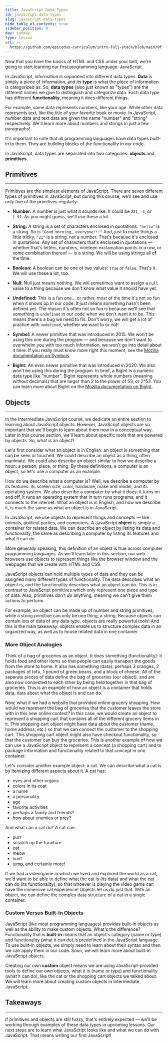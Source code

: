 ```yaml
---
title: JavaScript Data Types
id: javascript-data-types
slug: javascript-data-types
hide_table_of_contents: true
sidebar_position: 9
day: sunday
type: lesson
url: >-
  https://github.com/epicodus-curriculum/intro-full-stack/blob/main/0f_javascript_data_types.md
---
```


Now that you have the basics of HTML and CSS under your belt, we're going to start learning our first programming language: JavaScript.

In JavaScript, information is separated into different data types. **Data** is simply a piece of information, and its **type** is what the piece of information is categorized as. So, **data types** (also just known as "types") are the different names we give to distinguish and categorize data. Each data type has different **functionality**, meaning it does different things. 

For example, some data represents numbers, like your age. While other data represents text, like the title of your favorite book or movie. In JavaScript, number data and text data are given the name "number" and "string" respectively. We'll learn more about numbers and strings in just a few paragraphs!

It's important to note that all programming languages have data types built-in to them. They are building blocks of the functionality in our code. 

In JavaScript, data types are separated into two categories: **objects** and **primitives**. 

## Primitives
---

Primitives are the simplest elements of JavaScript. There are seven different types of primitives in JavaScript, but during this course, we'll see and use only five of the primitives regularly:

* **Number:** A number is just what it sounds like. It could be `221`, `-4`, or `1.97`. As you might guess, we'll use these a lot.

* **String:** A string is a set of characters enclosed in quotations. `"hello"` is a string. So is `"Good morning, everyone!!!"` And, just to make things a little tricky, `"21"` is a string, not a number. That's because it's enclosed in quotations. Any set of characters that's enclosed in quotations — whether that's letters, numbers, nineteen exclamation points in a row, or some combination thereof — is a string. We will be using strings all of the time.

* **Boolean:** A boolean can be one of two values: `true` or `false`. That's it. We will use these a lot, too.

* **Null:** Null just means nothing. We will sometimes want to assign a `null` value to a thing because we don't know what value it should have yet.

* **Undefined:** This is a fun one... or rather, most of the time it's not so fun when it shows up in our code. It just means something hasn't been defined yet. The reason it's often not so fun is because we'll see that something is `undefined` in our code when we don't want it to be. This means there's a bug we need to fix. Don't worry, we will get a lot of practice with `undefined`, whether we want to or not!

* **Symbol:** A newer primitive that was introduced in 2015. We won't be using this one during the program — and because we don't want to overwhelm you with too much information, we won't go into detail about it here. If you really must know more right this moment, see the [Mozilla documentation on Symbols](https://developer.mozilla.org/en-US/docs/Glossary/Symbol).

* **BigInt:** An even newer primitive that was introduced in 2020. We also won't be using this during the program. In brief, a BigInt is a numeric data type like "number". BigInt represents whole numbers (meaning without decimals) that are larger than 2 to the power of 53, or 2^53. You can learn more about BigInt on the [Mozilla documentation on BigInt](https://developer.mozilla.org/en-US/docs/Web/JavaScript/Data_structures#bigint_type).

## Objects
---

In the Intermediate JavaScript course, we dedicate an entire section to learning about JavaScript objects. However, JavaScript objects are so important that we'll begin to learn about them now in a conceptual way. Later in this course section, we'll learn about specific tools that are powered by objects. So, what is an object?

Let's first consider what an object is in English: an object is something that can be seen or touched. We could describe an object as a thing, often inanimate. We could also describe an object similar to how we describe a noun: a person, place, or thing. By these definitions, a computer is an object, so let's use a computer as an example. 

How do we describe what a computer is? Well, we describe a computer by its features: its screen size, color, hardware, make and model, and its operating system. We also describe a computer by what it does: it turns on and off, it runs an operating system that in turn runs programs, and it connects to the internet. What an object is in English, and how we describe it, is much the same as what an object is in JavaScript.

In JavaScript, we use objects to represent things and concepts — like animals, political parties, and computers. A JavaScript **object** is simply a container for related data. We can describe an object by listing its data and functionality, the same as describing a computer by listing its features and what it can do. 

More generally speaking, this definition of an object is true across computer programming languages. As we'll learn later in this section, our web browsers use objects to represent things like the browser window and the webpages that we create with HTML and CSS. 

JavaScript objects can hold multiple types of data and they can be assigned many different types of functionality. The data describes what an object is, and the functionality describes what an object can do. This is in contrast to JavaScript primitives which only represent one piece and type of data. Also, primitives don't _do_ anything, meaning we can't give them actions to perform. 

For example, an object can be made up of number and string primitives, while a string primitive can only be one thing, a string. Because objects can contain lots of data of any data type, objects are really powerful tools! And this is the main takeaway: objects enable us to structure complex data in an organized way, as well as to house related data in one container.

### More Object Analogies

Think of a bag of groceries as an object. It does something (functionality): it holds food and other items so that people can easily transport the goods from the store to home. It also has something (data): perhaps 3 oranges, 2 packages of tofu, 1 pound of green beans, and a block of cheese. All of the separate pieces of data define the bag of groceries (our object), and are also now connected to each other by being held together in that bag of groceries. This is an example of how an object is a container that holds data, data about what the object is and can do.

Now, what if we had a website that provided online grocery shopping. How would we represent the bag of groceries that the customer leaves the store with in this new online context? In this case, we would create an object to represent a shopping cart that contains all of the different grocery items in it. This shopping cart object might have data about the customer (name, home address, etc.) so that we can connect the customer to the shopping cart. This shopping cart object might also have checkout functionality, so that the customer can buy the groceries. This is another example of how we can use a JavaScript object to represent a concept (a shopping cart) and to package information and functionality related to that concept in one container.

Let's consider another example object: a cat. We can describe what a cat is by itemizing different aspects about it. A cat has:

* eyes and other organs
* colors in its coat
* a name
* a personality
* age
* favorite activities
* perhaps a family and friends?
* how about enemies or prey?

And what can a cat do? A cat can:

* purr
* scratch up the furniture
* eat
* meow
* hunt
* jump, and certainly more!

If we had a video game in which we lived and explored the world as a cat, we'd want to be able to define what the cat is (its data) and what the cat can do (its functionality), so that whoever is playing the video game can have the immersive cat experience! Objects let us do just that. With an object, we can define the complex data structure of a cat in a single container.

### Custom Versus Built-In Objects

JavaScript (like most programming languages) provides built-in objects as well as the ability to make custom objects. What's the difference? Functionality that is **built-in** means that an object's category (name or type) and functionality (what it can do) is predefined in the JavaScript language. To use built-in objects, we simply need to learn about their syntax and then we can apply them in our code. Soon, we will learn more about built-in JavaScript objects. 

Creating our own **custom** object means we are using JavaScript-provided tools to define our own objects, what it is (name or type) and functionality (what it can do), like the cat or the shopping cart objects we talked about. We will learn more about creating custom objects in Intermediate JavaScript.

## Takeaways
---

If primitives and objects are still fuzzy, that's entirely expected — we'll be working through examples of these data types in upcoming lessons. Our next steps are to learn what JavaScript looks like and what we can do with JavaScript. That means writing our first JavaScript!

